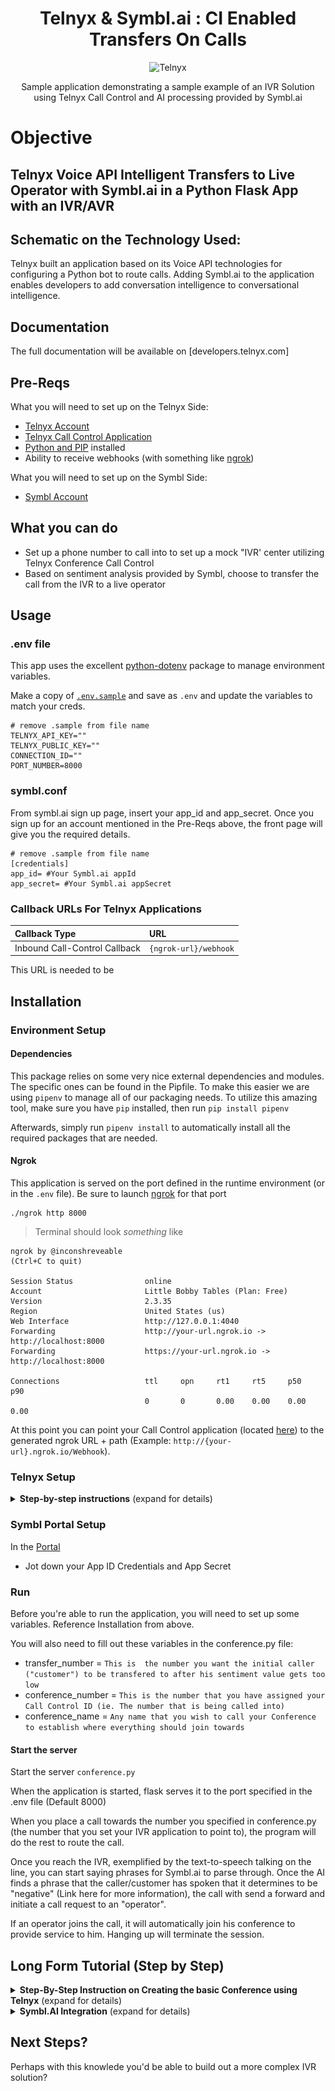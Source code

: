 <div align="center">

# Telnyx & Symbl.ai : CI Enabled Transfers On Calls

![Telnyx](../logo-dark.png)

Sample application demonstrating a sample example of an IVR Solution using Telnyx Call Control and AI processing provided by Symbl.ai


</div>

# Objective
## Telnyx Voice API Intelligent Transfers to Live Operator with Symbl.ai in a Python Flask App with an IVR/AVR 

## Schematic on the Technology Used:
Telnyx built an application based on its Voice API technologies for configuring a Python bot to route calls. Adding Symbl.ai to the application enables developers to add conversation intelligence to conversational intelligence.  

## Documentation

The full documentation will be available on [developers.telnyx.com]

## Pre-Reqs
What you will need to set up on the Telnyx Side:

* [Telnyx Account](https://telnyx.com/sign-up?utm_source=referral&utm_medium=github_referral&utm_campaign=cross-site-link)
* [Telnyx Call Control Application](https://portal.telnyx.com/#/app/call-control/applications)
* [Python and PIP](https://developers.telnyx.com/docs/v2/development/dev-env-setup?lang=python) installed
* Ability to receive webhooks (with something like [ngrok](https://developers.telnyx.com/docs/v2/development/ngrok?utm_source=referral&utm_medium=github_referral&utm_campaign=cross-site-link))


What you will need to set up on the Symbl Side:
* [Symbl Account](https://telnyx.com/sign-up?utm_source=referral&utm_medium=github_referral&utm_campaign=cross-site-link)


## What you can do

* Set up a phone number to call into to set up a mock "IVR' center utilizing Telnyx Conference Call Control
* Based on sentiment analysis provided by Symbl, choose to transfer the call from the IVR to a live operator

## Usage

### .env file

This app uses the excellent [python-dotenv](https://github.com/theskumar/python-dotenv) package to manage environment variables.

Make a copy of [`.env.sample`](./.env.sample) and save as `.env` and update the variables to match your creds.

```
# remove .sample from file name
TELNYX_API_KEY=""
TELNYX_PUBLIC_KEY=""
CONNECTION_ID=""
PORT_NUMBER=8000
```

### symbl.conf
From symbl.ai sign up page, insert your app_id and app_secret. Once you sign up for an account mentioned in the Pre-Reqs above, the front page will give you the required details.

```
# remove .sample from file name
[credentials]
app_id= #Your Symbl.ai appId 
app_secret= #Your Symbl.ai appSecret 
```

### Callback URLs For Telnyx Applications

| Callback Type                    | URL                              |
|:---------------------------------|:---------------------------------|
| Inbound Call-Control Callback  | `{ngrok-url}/webhook`  |

This URL is needed to be 

## Installation

### Environment Setup


#### Dependencies

This package relies on some very nice external dependencies and modules. The specific ones can be found in the Pipfile. 
To make this easier we are using `pipenv` to manage all of our packaging needs. To utilize this amazing tool, make sure you have `pip` installed, then run `pip install pipenv` 

Afterwards, simply run `pipenv install` to automatically install all the required packages that are needed.

#### Ngrok

This application is served on the port defined in the runtime environment (or in the `.env` file). Be sure to launch [ngrok](https://developers.telnyx.com/docs/v2/development/ngrok?utm_source=referral&utm_medium=github_referral&utm_campaign=cross-site-link) for that port
```
./ngrok http 8000
```

> Terminal should look _something_ like

```
ngrok by @inconshreveable                                                                                                                               (Ctrl+C to quit)

Session Status                online
Account                       Little Bobby Tables (Plan: Free)
Version                       2.3.35
Region                        United States (us)
Web Interface                 http://127.0.0.1:4040
Forwarding                    http://your-url.ngrok.io -> http://localhost:8000
Forwarding                    https://your-url.ngrok.io -> http://localhost:8000

Connections                   ttl     opn     rt1     rt5     p50     p90
                              0       0       0.00    0.00    0.00    0.00
```

At this point you can point your Call Control application (located [here](https://portal.telnyx.com/#/app/call-control/applications)) to the generated ngrok URL + path  (Example: `http://{your-url}.ngrok.io/Webhook`).

### Telnyx Setup

<details>
<summary><strong>Step-by-step instructions</strong> (expand for details)</summary><p>

1. Follow the instructions located here for call control setup: https://developers.telnyx.com/docs/v2/call-control/quickstart

2. For the webhook URL that is referenced in the above guide, we will need to replace that with our custom ngrok url that would be generated. (ie. <https://your-url.ngrok.io> ). Since our app.route is targeting "/webhook", we will need to append that to the ngrok url, so it will look something like this https://your-url.ngrok.io/webhook

    ![call control ngrok](./readme_img/step_1_call_control_ngrok.png) 


3. Take note of the Call Control ID that is located on the same page as from above. This will serve as the "CONNECTION_ID" that is referenced in the .env file. Click on the API Keys tab on the left and jot down both "Telnyx API Key" and the "Telnyx Public Key" that are located there. To summarize, you will need:
* CONNECTION_ID (this is your Call Control app ID)
* TELNYX_API_KEY (this is found on the API Keys tab on the left of the portal page)
* TELNYX_PUBLIC_KEY (this is found on the API Keys tab on the left of the portal page)

4. You're good to go!

</details>

### Symbl Portal Setup
In the [Portal](https://platform.symbl.ai/)
* Jot down your App ID Credentials and App Secret

### Run
Before you're able to run the application, you will need to set up some variables. Reference Installation from above.

You will also need to fill out these variables in the conference.py file:
* transfer_number = ```This is  the number you want the initial caller ("customer") to be transfered to after his sentiment value gets too low```
* conference_number = ```This is the number that you have assigned your Call Control ID (ie. The number that is being called into)```
* conference_name = ```Any name that you wish to call your Conference to establish where everything should join towards ```

#### Start the server

Start the server `conference.py`

When the application is started, flask serves it to the port specified in the .env file (Default 8000)

When you place a call towards the number you specified in conference.py (the number that you set your IVR application to point to), the program will do the rest to route the call. 

Once you reach the IVR, exemplified by the text-to-speech talking on the line, you can start saying phrases for Symbl.ai to parse through. Once the AI finds a phrase that the caller/customer has spoken that it determines to be "negative" (Link here for more information), the call with send a forward and initiate a call request to an "operator".

If an operator joins the call, it will automatically join his conference to provide service to him. Hanging up will terminate the session.

## Long Form Tutorial (Step by Step)
<details>
<summary><strong>Step-By-Step Instruction on Creating the basic Conference using Telnyx</strong> (expand for details)</summary><p>
## Introduction

The [Call Control framework](/docs/api/v2/call-control) is a set of APIs that allow complete control of a call flow from the moment a call begins to the moment it is completed. In between, you will receive a number of [webhooks](/docs/v2/call-control/receiving-webhooks) for each step of the call, allowing you to act on these events and send commands using the Telnyx Library. A subset of the operations available in the Call Control API is the [Call Control Conference](/docs/api/v2/call-control/Conference-Commands) API. This allows the user (you) to create and manage a conference programmatically upon receiving an incoming call, or when initiating an outgoing call.


The [Telnyx Python Library](https://github.com/team-telnyx/telnyx-python) is a convenient wrapper around the Telnyx REST API. It allows you to access and control call flows using an intuitive object-oriented library. This tutorial will walk you through creating a simple Flask and Ngrok server application that allows you to create and manage a conference.

## Setup

Before you get started, you’ll need set up a Mission Control Portal account, buy a number and connect that number to a [Call Control Application](https://portal.telnyx.com/#/app/call-control/applications). You can learn how to do that in the [quickstart guide](/docs/v2/call-control/quickstart).

* make sure the *Webhook API Version* is **API v2**

You’ll also need to have `python` installed to continue. You can check this by running the following:

```bash
$ python3 -v
```

Now in order to receive the necessary webhooks for our IVR, we will need to set up a server. For this tutorial, we will be using [Flask](https://palletsprojects.com/p/flask/), a micro web server framework. A quickstart guide to flask can be found on their official website. For now, we will install flask using pip.

```bash
$ pip install flask
```

You can get the full set of available Telnyx Call Control Commands [here](/docs/api/v2/overview).
You can also find the Conference Commands [here](https://developers.telnyx.com/docs/api/v2/call-control/Conference-Commands)

For each Telnyx Call Control Command we will be using the Telnyx Python SDK. To execute this API we are using Python `telnyx`, so make sure you have it installed. If not you can install it with the following command:

```bash
$ pip install telnyx
```

After that you’ll be able to use ‘telnyx’ as part of your app code as follows:

```python
import telnyx
```

We will also import Flask in our application as follows:

```python
from flask import Flask, request, Response
```

And set our api key using the Python telnyx SDK:

```python
telnyx.api_key = "YOUR_TELNYX_API_KEY"
```

## Server and Webhook setup

Flask is a great application for setting up local servers. However, in order to make our code public to be able to receive webhooks from Telnyx, we are going to need to use a tool called ngrok. Installation instructions can be found [here](https://developers.telnyx.com/docs/v2/development/ngrok). 

Now to begin our flask application, underneath the import and setup lines detailed above, we will add the following:

```python
app = Flask(__name__)
 
@app.route('/webhook', methods=['POST'])
def respond():
	//Our code for handling the call control application will go here
	print(request.json[‘data’])
return Response(status=200)
```

This is the base Flask application code specified by their [documentation](https://palletsprojects.com/p/flask/). This is the minimum setup required to receive webhooks and manipulate the information received in json format. To complete our setup, we must run the following to set up the Flask environment (note YOUR_FILE_NAME will be whatever you .py file is named):

```bash
$ export FLASK_APP=YOUR_FILE_NAME.py
```

Now, we are ready to serve up our application to our local server. To do this, run:

```bash
$ flash run
```

A successful output log should look something like:

```bash
 * Serving Flask app "main"
 * Running on http://127.0.0.1:5000/ (Press CTRL+C to quit)
```

Now that our Flask application is running on our local server, we can use ngrok to make this public to receive webhooks from Telnyx by running the following command wherever the ngrok executable is located (NOTE you may have to open another terminal window or push the Flask process to the background):

```bash
$ ./ngrok http 5000
```

Once this is up and running, you should see the output URL in the command logs or located on the [ngrok dashboard page](https://dashboard.ngrok.com/status/tunnels). This url is important because it will be where our Call Control Application will be sending webhooks to. Grab this url and head on over to the Telnyx Dashboard page. Navigate to your Call Control Application and add the URL to the section labeled "Send a webhook to the URL" as shown below. Add the ngrok url to that section and we are all set up to start our IVR!

**Ensure that you append '/webhook' to the ngrok url as specified in our Flask Application**

![URL Webhook Section](//images.ctfassets.net/4b49ta6b3nwj/5fWNOgoZnSwcSj28O1B5Ld/f951a6c0b7118f3a27d86aa5d5035d5e/call_control_url_webhook.PNG)

## Receiving and Interpreting Webhooks

We will be configuring our respond function to handle certain incoming webhooks and execute call control commands based on what the values are. Flask catches the incoming webhooks and calls the respond() function every time a webhook is sent to the route we specified as ‘/webhook’. We can see the json value of the hook in the request.json object. Here is what a basic Telnyx Call Object looks like

```json
{
	'data': {
		'event_type': 'call.initiated',
		'id': 'a2fa3fa6-4e8c-492d-a7a6-1573b62d0c56',
		'occurred_at': '2020-07-10T05:08:59.668179Z',
		'payload': {
			'call_control_id': 'v2:rcSQADuW8cD1Ud1O0YVbFROiQ0_whGi3aHtpnbi_d34Hh6ELKvLZ3Q',
			'call_leg_id': '76b31010-c26b-11ea-8dd4-02420a0f6468',
			'call_session_id': '76b31ed4-c26b-11ea-a811-02420a0f6468',
			'caller_id_name': '+17578390228',
			'client_state': None,
			'connection_id': '1385617721416222081',
			'direction': 'incoming',
			'from': '+14234567891',
			'start_time': '2020-07-10T05:08:59.668179Z',
			'state': 'parked',
			'to': '+12624755500'
		},
		'record_type': 'event'
	},
	'meta': {
		'attempt': 1,
		'delivered_to': 'http://59d6dec27771.ngrok.io/webhook'
	}
}
```

We want to first check and see if the incoming webhook is an event. To check that, we need to look at the record_type using the following check:

```python
def respond():
	//Check record_type of object
	data = request.json['data']
    	if data.get('record_type') == 'event':
 
	print(request.json[‘data’])
return Response(status=200)
```

Then, we can check and see what kind of event it is. In the case of the example json above, the event is call.initiated. We can get that value using the following added code:

```python
def respond():
	//Check record_type of object
	data = request.json['data']
    	if data.get('record_type') == 'event':
		//Check event type
		event = data.get('event_type')
        	print(event, flush=True)
        	if event == "call.initiated":
            	print("Incoming call", flush=True)
 
	print(request.json[‘data’])
return Response(status=200)
```

As you can see, this check will print out “incoming call” whenever a call.initiated event is received by our application. We can even test it by giving the Phone Number associated with our Call Control Application a call! Now we can start to implement some commands in response to this webhook.

## Receiving Webhooks & Creating a Conference

Below is the logic that will go inside our respond() function. When we receive a webhook, we extract the data from `request.json.get('data')` and we look at the `event_type` inside that object to determine a course of action.

```python
calls = []
conference = None

class call_info:
    call_control_id: ''
    call_leg_id: ''

@app.route('/webhook', methods=['POST'])
def respond():

    # Activate global calls array
    global calls
    global conference

    # Get the data from the request
    data = request.json.get('data')
    # Check record_type
    if data.get('record_type') == 'event':
        # Check event type
        event = data.get('event_type')
        if event == "call.initiated":
            # Extract call information and store it in a new call_info() object
            new_call = call_info()
            new_call.call_control_id = data.get('payload').get('call_control_id')
            new_call.call_leg_id = data.get('payload').get('call_leg_id')
            calls.append(new_call)
            # Answer the call
            print(telnyx.Call.answer(new_call), flush=True)

        # When the call is answered, find the stored call and either add it 
        # to the conference or create a new one if one is not yet created
        elif event == "call.answered":
            call_id = data.get('payload').get('call_control_id')
            call_created = call_info()
            call_created.call_control_id = call_id

            for call in calls:
                if call.call_control_id == call_id:
                    if not conference:
                        conference = telnyx.Conference.create(beep_enabled="always",call_control_id=call_id, name="demo-conference")
                    else:
                        conference.join(call_control_id=call_id)
        
        # When a caller hangs up, remove that caller from the global calls array
        elif event == "call.hangup":
            call_id = data.get('payload').get('call_leg_id')
            for call in calls:
                if call.call_leg_id == call_id:
                    calls.remove(call)
    return Response(status=200)
```

Pat youself on the back - that's a lot of code to go through! Now let's break it down even further and explain what it does. First, create an array for keeping track of the ongoing calls and define a variable for storing the conference object. Then, we create a small object class for call_info, containing the call_control_id and call_leg_id. This will be useful for searching for calls in our calls array later, as well as using Conference Commands with those objects.

```python
calls = []
conference = None

class call_info:
    call_control_id: ''
    call_leg_id: ''
```

Next, we parse the data from our webhook in the respond() function. We first declare our global variables inside of the function so that the scope is consistent. Then, we extract the data from the reponse and check to ensure the `record_type` is `event`. Then, we extract the `event_type` itself and use logic to determine the action taken based on the `event`.

```python
@app.route('/webhook', methods=['POST'])
def respond():
    # Activate global calls array
    global calls
    global conference
    # Get the data from the request
    data = request.json.get('data')
    #print(data, flush=True) #For testing purposes, you could print out the data object received
    # Check record_type
    if data.get('record_type') == 'event':
        # Check event type
        event = data.get('event_type')
```

Here is where you will respond to a new call being initiated, which can be from either an inbound or outbound call. We create a new call_info() object and assign the `call_control_id` and `call_leg_id` from the incoming data. We then use `telnyx.Call.answer(new_call)` to answer the call. This will trigger a webhook event `call.answered` which we will handle below.

```python
# When call is initiated, create the new call object and add it to the calls array
        if event == "call.initiated":
            # Extract call information and store it in a new call_info() object
            new_call = call_info()
            new_call.call_control_id = data.get('payload').get('call_control_id')
            new_call.call_leg_id = data.get('payload').get('call_leg_id')
            calls.append(new_call)
            # Answer the call
            print(telnyx.Call.answer(new_call), flush=True)
```

On the `call.answered` event, retrieve the stored call created during the `call.initiated` event. Then, either create a new conference if this is the first call and there isn't a conference running yet, or add the call to an existing conference. Note that a `call_control_id` is required to start a conference, so there must aready be an existing call before you can create a conference, which is why we create the conference here.

```ruby
# When the call is answered, find the stored call and either add it 
        # to the conference or create a new one if one is not yet created
        elif event == "call.answered":
            call_id = data.get('payload').get('call_control_id')
            call_created = call_info()
            call_created.call_control_id = call_id

            for call in calls:
                if call.call_control_id == call_id:
                    if not conference:
                        conference = telnyx.Conference.create(beep_enabled="always",call_control_id=call_id, name="demo-conference")
                    else:
                        conference.join(call_control_id=call_id)
```

And finally, when a call ends we remove it from the active call list.

```python
# When a caller hangs up, remove that caller from the global calls array
        elif event == "call.hangup":
            call_id = data.get('payload').get('call_leg_id')
            for call in calls:
                if call.call_leg_id == call_id:
                    calls.remove(call)
```

## Conclusion
</details>



<details>
<summary><strong>Symbl.AI Integration</strong> (expand for details)</summary><p>
Symbl.AI is 

## Setup
Before we get started with adding on more code, we will need to get some API credentials from symbl.ai's page: https://platform.symbl.ai/#/home

Take note of both App ID and App Secret

As before, we will now want to install Symbl:
```bash
$ pip install symbl
```

A full complete list of Symbl.ai's full SDK capabilities can be located [here](https://docs.symbl.ai/docs/python-sdk/overview).

From here, we will be adding on to the conference section with some logic involving IVR fundamentals and the Symbl.ai integration. To make the most sense, we will post the entire code block and work from there: 

```python
import os
import base64
import threading
import time

from flask import Flask, request, Response
from dotenv import load_dotenv

import telnyx
import symbl

app = Flask(__name__)

# Fill these in with your required params
transfer_number = os.getenv('TRANSFER_NUMBER')    # number of live operator to transfer to
conference_number = os.getenv('CONFERENCE_NUMBER')   # number that's tied to your call control application
conference_name = os.getenv('CONFERENCE_NAME')
symbl_number = os.getenv('SYMBL_NUMBER')   # should be left unchanged, constant number of Symbl for incomming PSTN calls

calls = []
conference = None
customer = ""
customer_call_control_id = ""
customer_call = telnyx.Call()
first_call=True
connection_object = ""
conversation_id = ""

class call_info():
    pass

class my_IVR_info:
    call_control_id_customer = ""
    client_state = ""

@app.route('/webhook', methods=['POST'])
# Our code for handling the call control application goes here! 
def respond():

    # Activate global arrays
    global calls
    global conference
    global customer_call_control_id
    global my_IVR_info
    global customer_call
    global first_call
    # Get the data from the request
    data = request.json.get('data')
    #print(data, flush=True) #For testing purposes, you could print out the data object received

    # Check record_type
    # Find out how to return 200 after symbl() initiates call

    if data.get('record_type') == 'event':
        # Check event type
        event = data.get('event_type')
        # print(event, flush=True) #For testing purposes you can print out the event if you'd like

        
                # When call is initiated, create the new call object and add it to the calls array
        if event == "call.initiated":
            # Extract call information and store it in a new call_info() object
            new_call = call_info()
            new_call.call_control_id = data.get('payload').get('call_control_id')
            new_call.call_leg_id = data.get('payload').get('call_leg_id')
            new_call.direction = data.get('payload').get('direction')
            new_call.phone_number = data.get('payload').get('from')
            calls.append(new_call)
            # Seperate and keep track of symb versus other callers
            if new_call.direction == 'incoming' and new_call.phone_number != symbl_number and first_call == True:
                # We will initiate the call from symbl.ai and have it create the conference
                symbl()
                # Answer the call
                
                customer_call_control_id = data.get('payload').get('call_leg_id')
                client_state_message = "customer"
                encoded_client_state = base64.b64encode(client_state_message.encode('ascii'))
                client_state_str = str(encoded_client_state, 'utf-8')
                # Answer the call
                print(telnyx.Call.answer(new_call, client_state=client_state_str), flush=True)
                customer_call.call_control_id = customer_call_control_id
                customer_call.client_state_message = client_state_str
                first_call = False
            else:
                print(telnyx.Call.answer(new_call), flush=True)        
        # When the call is answered, find the stored call and either add it 
        # to the conference or create a new one if one is not yet created
        # Symbl calling in first will create this conference
        elif event == "call.answered":
            call_id = data.get('payload').get('call_control_id')
            call_created = call_info()
            call_created.call_control_id = call_id
            for call in calls:
                if call.call_control_id == call_id:
                    if not conference:
                        conference = telnyx.Conference.create(
                            call_control_id=call_id, 
                            name=conference_name)
                    else:
                        conference.join(
                            call_control_id=call_id, 
                            end_conference_on_exit=True)

        elif event == "conference.participant.joined":
            client_state = data.get('payload').get('client_state')
            if(client_state == "Y3VzdG9tZXI="):
                ivr()
                sentiment()     
                
        elif event == 'call.gather.ended':
            digits_pressed = data.get('payload').get('digits')
            if (digits_pressed == "1"):
                transfer ()
                print ("Transfering call via button press!")
            elif (digits_pressed == "2"):
                print ("Converting to Spanish!")
                
        elif event == "call.hangup":
            call_id = data.get('payload').get('call_leg_id')
            for call in calls:
                calls.remove(call)

    #print(request.json, flush=True); For testing purposes, you can print out the entire json received
    return Response(status=200)

# our transfer command
def transfer():
    connection_id = os.getenv('CONNECTION_ID')
    client_state = "outbound agent transfer"
    encoded_client_state = base64.b64encode(client_state.encode('ascii'))
    client_state_str = str(encoded_client_state, 'utf-8')
    telnyx.Call.create(
        connection_id=connection_id,
        to = transfer_number,
        from_ = conference_number,
        client_state = client_state_str
    )

# our simple ivr
def ivr():
    res = customer_call.gather_using_speak(
        payload='This is a very long string of nonsense. Press 1 to transfer. Press 2 to print something to console',
        language= 'en-US',
        voice = 'female',
    )

def symbl():
    global connection_object
    global conversation_id
    
    import symbl
    # symbl related variables, can optionally add paramaters/email transcript/etc
    phoneNumber = conference_number 
    meetingId = "" 
    password = "" 
    emailId = ""

    # call symble streaming API (telephony)
    connection_object = symbl.Telephony.start_pstn(
              credentials={'app_id': '5754496268696d715a576f4966786b683875494c7370507276614b3863584b66', 'app_secret': '4e37616c4b55734c7830483234554455524656572d6a304a4b7a6343633459355434635f726863787178727a447438354e626f5f5531364f4d4c773545666d31'},
        phone_number=phoneNumber,
        dtmf = ",,{}#,,{}#".format(meetingId, password),
        actions = [
            {
            "invokeOn": "stop",
            "name": "sendSummaryEmail",
            "parameters": {
                "emails": [
                emailId
                ],
            },
            },
        ]
    )
    def conversation_id():
        connection_object.conversation.get_conversation_id()
    
    
    #conversation_id = connection_object.conversation.get_conversation_id()
    print("Symbl has joined the call!")
    print(connection_object)
    print(conversation_id)
    print(connection_object.connectionId)

def sentiment():
    sentiment = connection_object.conversation.get_messages(parameters={'sentiment': True})
    print(sentiment)
    threading.Timer(1.0, sentiment).start()
        
if __name__ == '__main__':
    load_dotenv()
    telnyx.api_key = os.getenv('TELNYX_API_KEY')
    app.run(port = 5000)
```

Lets start with the beginning:

```python
# Fill these in with your required params
transfer_number = os.getenv('TRANSFER_NUMBER')    # number of live operator to transfer to
conference_number = os.getenv('CONFERENCE_NUMBER')   # number that's tied to your call control application
conference_name = os.getenv('CONFERENCE_NAME') # any name you desire to call the conference
symbl_number = os.getenv('SYMBL_NUMBER')   # should be left unchanged, constant number of Symbl for incomming PSTN calls

calls = []
conference = None
customer_call_control_id = ""
customer_call = telnyx.Call()
first_call=True
connection_object = ""
conversation_id = ""
```

This will be our variables section. We will first have to grab some information from the portal to fill in here, such as the number we want to transfer to, the number that the conference is attached to, the name of the conference that we would like, and symbl's static number.

We then create some variables:

* `Calls` from before, to keep track of our calls since this is a conference
* `conference` to keep track if we have made and established a conference room from our first call
* `customer_call_control_id` to identify the initial caller, so we can send commands that will only pertain to him and not the entire conference
* `customer_call` is an object to initialize with Telnyx so we can manipulate the initial call of our person calling in
* `first_call` to keep track of the initial caller
* `connection_object` symbl's identity of it's PSTN call service
* `conversation_id` symbl's way to keep track of conversation analytics


The next thing we should do is make the logic to transfer and for our ivr:

```python
# our transfer command
def transfer():
    connection_id = os.getenv('CONNECTION_ID')
    client_state = "outbound agent transfer"
    encoded_client_state = base64.b64encode(client_state.encode('ascii'))
    client_state_str = str(encoded_client_state, 'utf-8')
    telnyx.Call.create(
        connection_id=connection_id,
        to = transfer_number,
        from_ = conference_number,
        client_state = client_state_str
    )

# our simple ivr
def ivr():
    res = customer_call.gather_using_speak(
        payload='This is a very long string of nonsense. Press 1 to transfer. Press 2 to print something to console',
        language= 'en-US',
        voice = 'female',
    )
```

The `transfer()` function simply will make an outbound call from our conference to our number we would want our "live" operator to live at. We will have seperate logic in place to handle the call and join our conference which will be located later on, in the `respond()` function. 

Our transfer will not work as a standard IVR. Rather than transfering the initial caller to the representative, we will be having our representative JOIN the conference that the customer is already in for a smoother experience. 

The `ivr` function starts a text to speach command that listens for DTMF signals for the customer. The logic of the button presses will be established in the `respond()` function later on. 

For more information and more paramaters that you can issue in for these commands, you can find the information located here: https://developers.telnyx.com/docs/api/v2/call-control/Call-Commands


Next we will look to the Symbl related functions

```python
def symbl():
    global connection_object
    global conversation_id
    
    import symbl
    # symbl related variables, can optionally add paramaters/email transcript/etc
    phoneNumber = conference_number 
    meetingId = "" 
    password = "" 
    emailId = ""

    # call symble streaming API (telephony)
    connection_object = symbl.Telephony.start_pstn(
              credentials={'app_id': '', 'app_secret': ''},
        phone_number=phoneNumber,
        dtmf = ",,{}#,,{}#".format(meetingId, password),
        actions = [
            {
            "invokeOn": "stop",
            "name": "sendSummaryEmail",
            "parameters": {
                "emails": [
                emailId
                ],
            },
            },
        ]
    )
    def conversation_id():
        connection_object.conversation.get_conversation_id()
    
    
    #conversation_id = connection_object.conversation.get_conversation_id()
    print("Symbl has joined the call!")
    print(connection_object)
    print(conversation_id)
    print(connection_object.connectionId)

def sentiment():
    sentiment = connection_object.conversation.get_messages(parameters={'sentiment': True})
    print(sentiment)
    threading.Timer(1.0, sentiment).start()

```

The `symbl` function simply initiates a PSTN call inbound to our conference number that we have setup. We are printing some information to record just in case at the end. 

The `sentiment` function is there to loop and find conversation objects that we are scanning for sentiment analysis. Once those are scanned and we detect a "negative" sentiment, the call is then forwarded to our designated number that we established in the `.env` file.

Now we will take a look into our main function, `respond()`. This is where the entirety of our logic comes into play. Telnyx works by observing webhook responses and sending information back to your address that you listed in your webhook_url in setup creation. Here we will be forming the brains of the operation by having our application do certain things once we get certain webhooks that hit our flask server that we are running.

```python
@app.route('/webhook', methods=['POST'])
# Our code for handling the call control application goes here! 
def respond():

    # Activate global arrays
    global calls
    global conference
    global customer_call_control_id
    global my_IVR_info
    global customer_call
    global first_call
    # Get the data from the request
    data = request.json.get('data')
    #print(data, flush=True) #For testing purposes, you could print out the data object received

    # Check record_type
    # Find out how to return 200 after symbl() initiates call

    if data.get('record_type') == 'event':
        # Check event type
        event = data.get('event_type')
        # print(event, flush=True) #For testing purposes you can print out the event if you'd like

        
                # When call is initiated, create the new call object and add it to the calls array
if __name__ == '__main__':
    load_dotenv()
    telnyx.api_key = os.getenv('TELNYX_API_KEY')
    app.run(port = 5000)
```

First we will be defining our flask operation to route to `'/webhook'` This means that we will be listening to our [POST] requests at our NGROKurl/webhook. ex. `123.456.789/webhook`. This application will then also proceed to run on `port 5000`.

We then activate our global arrays and variables. We proceed to shorthand our json response data that will come into our server and listen to those invents.


```python
 if event == "call.initiated":
            # Extract call information and store it in a new call_info() object
            new_call = call_info()
            new_call.call_control_id = data.get('payload').get('call_control_id')
            new_call.call_leg_id = data.get('payload').get('call_leg_id')
            new_call.direction = data.get('payload').get('direction')
            new_call.phone_number = data.get('payload').get('from')
            calls.append(new_call)
            # Seperate and keep track of symb versus other callers
            if new_call.direction == 'incoming' and new_call.phone_number != symbl_number and first_call == True:
                # We will initiate the call from symbl.ai and have it create the conference
                symbl()
                # Answer the call
                
                customer_call_control_id = data.get('payload').get('call_leg_id')
                client_state_message = "customer"
                encoded_client_state = base64.b64encode(client_state_message.encode('ascii'))
                client_state_str = str(encoded_client_state, 'utf-8')
                # Answer the call
                print(telnyx.Call.answer(new_call, client_state=client_state_str), flush=True)
                customer_call.call_control_id = customer_call_control_id
                customer_call.client_state_message = client_state_str
                first_call = False
            else:
                print(telnyx.Call.answer(new_call), flush=True)        
        # When the call is answered, find the stored call and either add it 
        # to the conference or create a new one if one is not yet created
        # Symbl calling in first will create this conference
```

Here we have our first event. we recieve a `call initiated` webhook once we get an incoming/outgoing call that starts ringing on the Telnyx server. We proceed to record a bunch of data for troubleshooting purposes if need be, then make an `if` statement discerning between ymbl.ai joining the call vs our intended customer.

If it is a new customer, and not `symbl` calling us, we initiate the function `symbl()` that we made before to start an incoming call for symbl.ai to do it's analytics.

We then track this later on by encoding the string `customer` in base64 and adding it to the call via `client_state`. This will then carry through the rest of the call so we can keep track. Otherwise, we just answer the call like normal for other callers.

</details>

## Next Steps?

Perhaps with this knowlede you'd be able to build out a more complex IVR solution?